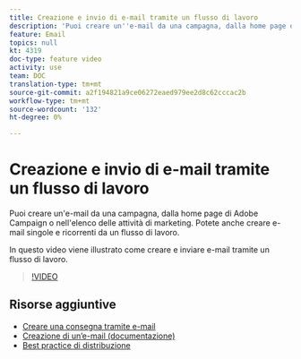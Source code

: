 ```yaml
---
title: Creazione e invio di e-mail tramite un flusso di lavoro
description: 'Puoi creare un''e-mail da una campagna, dalla home page di Adobe Campaign o nell''elenco delle attività di marketing. Potete anche creare e-mail singole e ricorrenti da un flusso di lavoro. In questo video viene illustrato come creare una consegna per e-mail dalla homepage. '
feature: Email
topics: null
kt: 4319
doc-type: feature video
activity: use
team: DOC
translation-type: tm+mt
source-git-commit: a2f194821a9ce06272eaed979ee2d8c62cccac2b
workflow-type: tm+mt
source-wordcount: '132'
ht-degree: 0%

---
```



# Creazione e invio di e-mail tramite un flusso di lavoro

Puoi creare un&#39;e-mail da una campagna, dalla home page di Adobe Campaign o nell&#39;elenco delle attività di marketing. Potete anche creare e-mail singole e ricorrenti da un flusso di lavoro.

In questo video viene illustrato come creare e inviare e-mail tramite un flusso di lavoro.

>[!VIDEO](https://video.tv.adobe.com/v/31465?quality=12)

## Risorse aggiuntive

* [Creare una consegna tramite e-mail](/help/communication-channels/email/create-email-from-homepage.md)
* [Creazione di un’e-mail (documentazione)](https://docs.adobe.com/content/help/en/campaign-standard/using/communication-channels/email-messages/creating-an-email.html)
* [Best practice di distribuzione](https://docs.campaign.adobe.com/doc/standard/getting_started/en/ACS_DeliveryBestPractices.html)
